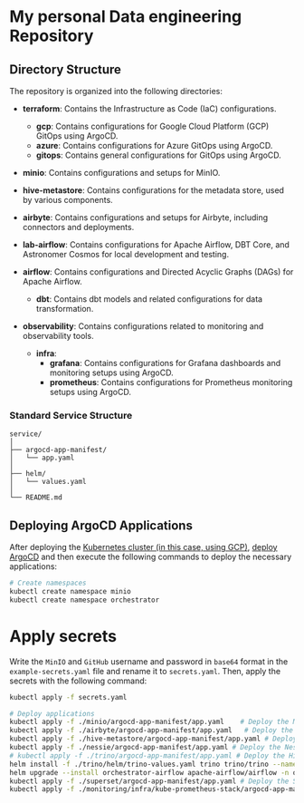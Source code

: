 # My personal Data engineering Repository

## Directory Structure

The repository is organized into the following directories:

- **terraform**: Contains the Infrastructure as Code (IaC) configurations.
  - **gcp**: Contains configurations for Google Cloud Platform (GCP) GitOps using ArgoCD.
  - **azure**: Contains configurations for Azure GitOps using ArgoCD.
  - **gitops**: Contains general configurations for GitOps using ArgoCD.

- **minio**: Contains configurations and setups for MinIO.

- **hive-metastore**: Contains configurations for the metadata store, used by various components.

- **airbyte**: Contains configurations and setups for Airbyte, including connectors and deployments.

- **lab-airflow**: Contains configurations for Apache Airflow, DBT Core, and Astronomer Cosmos for local development and testing.

- **airflow**: Contains configurations and Directed Acyclic Graphs (DAGs) for Apache Airflow.
  - **dbt**: Contains dbt models and related configurations for data transformation.

- **observability**: Contains configurations related to monitoring and observability tools.
  - **infra**: 
    - **grafana**: Contains configurations for Grafana dashboards and monitoring setups using ArgoCD.
    - **prometheus**: Contains configurations for Prometheus monitoring setups using ArgoCD.

### Standard Service Structure
```
service/
│
├── argocd-app-manifest/
│   └── app.yaml
│
├── helm/
│   └── values.yaml
│
└── README.md
```

## Deploying ArgoCD Applications

After deploying the [Kubernetes cluster (in this case, using GCP)](https://github.com/victoru2/trino-lakehouse-lab/tree/main/terraform/gcp), [deploy ArgoCD](https://github.com/victoru2/trino-lakehouse-lab/tree/main/terraform/gitops/argocd) and then execute the following commands to deploy the necessary applications:

```sh
# Create namespaces
kubectl create namespace minio
kubectl create namespace orchestrator
```
# Apply secrets

Write the `MinIO` and `GitHub` username and password in `base64` format in the `example-secrets.yaml` file and rename it to `secrets.yaml`.
Then, apply the secrets with the following command:
```sh
kubectl apply -f secrets.yaml

# Deploy applications
kubectl apply -f ./minio/argocd-app-manifest/app.yaml    # Deploy the MinIO application
kubectl apply -f ./airbyte/argocd-app-manifest/app.yaml   # Deploy the Airbyte application
kubectl apply -f ./hive-metastore/argocd-app-manifest/app.yaml # Deploy the Hive MetaStore application
kubectl apply -f ./nessie/argocd-app-manifest/app.yaml # Deploy the Nessie application
# kubectl apply -f ./trino/argocd-app-manifest/app.yaml # Deploy the Hive Trino application
helm install -f ./trino/helm/trino-values.yaml trino trino/trino --namespace warehouse --create-namespace --version 0.31.0
helm upgrade --install orchestrator-airflow apache-airflow/airflow -n orchestrator -f ./airflow/helm/values.yaml --version 1.15.0
kubectl apply -f ./superset/argocd-app-manifest/app.yaml # Deploy the Superset application
kubectl apply -f ./monitoring/infra/kube-prometheus-stack/argocd-app-manifest/app.yaml # Deploy the Prometheus Stack application
```
